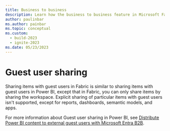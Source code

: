 ```yaml
---
title: Business to business
description: Learn how the business to business feature in Microsoft Fabric works.
author: paulinbar
ms.author: painbar
ms.topic: conceptual
ms.custom:
  - build-2023
  - ignite-2023
ms.date: 05/23/2023
---
```


# Guest user sharing

Sharing items with guest users in Fabric is similar to sharing items with guest users in Power BI, except that in Fabric, you can only share items by sharing the workspace. Explicit sharing of particular items with guest users isn't supported, except for reports, dashboards, semantic models, and apps.

For more information about Guest user sharing in Power BI, see [Distribute Power BI content to external guest users with Microsoft Entra B2B](/power-bi/enterprise/service-admin-azure-ad-b2b).

